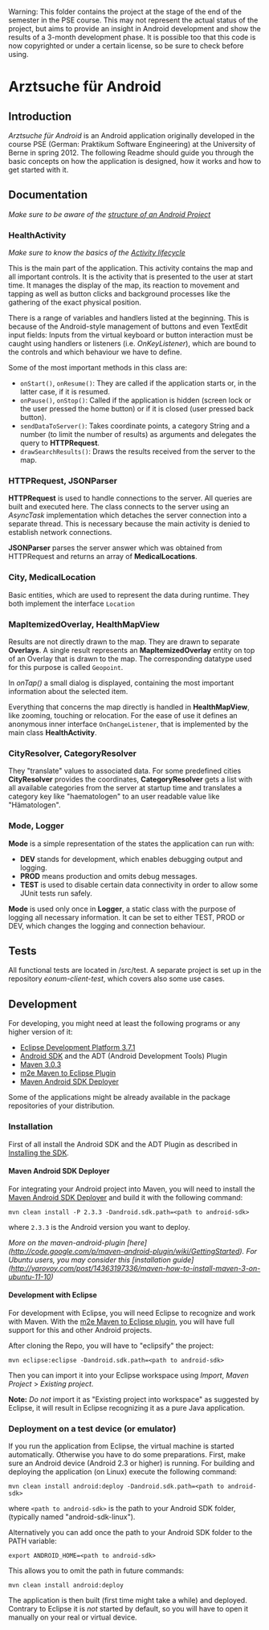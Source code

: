 Warning: This folder contains the project at the stage of the end of the semester in the PSE course.
This may not represent the actual status of the project, but aims to provide an insight in Android development and show the results of a 3-month development phase.
It is possible too that this code is now copyrighted or under a certain license, so be sure to check before using.


Arztsuche für Android
=====================

Introduction
------------
*Arztsuche für Android* is an Android application originally developed in the course PSE (German: Praktikum Software Engineering) at the University of Berne in spring 2012. The following Readme should guide you through the basic concepts on how the application is designed, how it works and how to get started with it.

Documentation
-------------
*Make sure to be aware of the [structure of an Android Project](http://sudarmuthu.com/blog/the-structure-of-an-android-project)*

### HealthActivity
*Make sure to know the basics of the [Activity lifecycle](http://developer.android.com/guide/topics/fundamentals/activities.html)*

This is the main part of the application. This activity contains the map and all important controls. It is the activity that is presented to the user at start time. It manages the display of the map, its reaction to movement and tapping as well as button clicks and background processes like the gathering of the exact physical position.

There is a range of variables and handlers listed at the beginning. This is because of the Android-style management of buttons and even TextEdit input fields: Inputs from the virtual keyboard or button interaction must be caught using handlers or listeners (i.e. *OnKeyListener*), which are bound to the controls and which behaviour we have to define.

Some of the most important methods in this class are:

*   `onStart()`, `onResume()`: They are called if the application starts or, in the latter case, if it is resumed.
*   `onPause()`, `onStop()`: Called if the application is hidden (screen lock or the user pressed the home button) or if it is closed (user pressed back button).
*   `sendDataToServer()`: Takes coordinate points, a category String and a number (to limit the number of results) as arguments and delegates the query to **HTTPRequest**.
*   `drawSearchResults()`: Draws the results received from the server to the map.

### HTTPRequest, JSONParser
**HTTPRequest** is used to handle connections to the server. All queries are built and executed here. The class connects to the server using an *AsyncTask* implementation which detaches the server connection into a separate thread. This is necessary because the main activity is denied to establish network connections.

**JSONParser** parses the server answer which was obtained from HTTPRequest and returns an array of **MedicalLocations**.

### City, MedicalLocation
Basic entities, which are used to represent the data during runtime. They both implement the interface `Location`

### MapItemizedOverlay, HealthMapView
Results are not directly drawn to the map. They are drawn to separate **Overlays**. A single result represents an **MapItemizedOverlay** entity on top of an Overlay that is drawn to the map. The corresponding datatype used for this purpose is called `Geopoint`.

In *onTap()* a small dialog is displayed, containing the most important information about the selected item.

Everything that concerns the map directly is handled in **HealthMapView**, like zooming, touching or relocation. For the ease of use it defines an anonymous inner interface `OnChangeListener`, that is implemented by the main class **HealthActivity**.

### CityResolver, CategoryResolver
They "translate" values to associated data. For some predefined cities **CityResolver** provides the coordinates, **CategoryResolver** gets a list with all available categories from the server at startup time and translates a category key like "haematologen" to an user readable value like "Hämatologen".

### Mode, Logger
**Mode** is a simple representation of the states the application can run with:

*   **DEV** stands for development, which enables debugging output and logging.
*   **PROD** means production and omits debug messages.
*   **TEST** is used to disable certain data connectivity in order to allow some JUnit tests run safely.

**Mode** is used only once in **Logger**, a static class with the purpose of logging all necessary information. It can be set to either TEST, PROD or DEV, which changes the logging and connection behaviour.

## Tests
All functional tests are located in /src/test. A separate project is set up in the repository *eonum-client-test*, which covers also some use cases.

Development
-----------

For developing, you might need at least the following programs or any higher version of it:

*   [Eclipse Development Platform 3.7.1](http://eclipse.org/downloads/)
*   [Android SDK](http://developer.android.com/sdk/index.html) and the ADT (Android Development Tools) Plugin
*   [Maven 3.0.3](http://maven.apache.org/)
*   [m2e Maven to Eclipse Plugin](http://rgladwell.github.com/m2e-android/)
*   [Maven Android SDK Deployer](https://github.com/mosabua/maven-android-sdk-deployer/wiki)

Some of the applications might be already available in the package repositories of your distribution.

### Installation

First of all install the Android SDK and the ADT Plugin as described in [Installing the SDK](http://developer.android.com/sdk/installing.html).

#### Maven Android SDK Deployer

For integrating your Android project into Maven, you will need to install the [Maven Android SDK Deployer](https://github.com/mosabua/maven-android-sdk-deployer/wiki) and build it with the following command:

    mvn clean install -P 2.3.3 -Dandroid.sdk.path=<path to android-sdk>

where `2.3.3` is the Android version you want to deploy.

*More on the maven-android-plugin [here] (http://code.google.com/p/maven-android-plugin/wiki/GettingStarted). For Ubuntu users, you may consider this [installation guide] (http://yarovoy.com/post/14363197336/maven-how-to-install-maven-3-on-ubuntu-11-10)*

#### Development with Eclipse 
For development with Eclipse, you will need Eclipse to recognize and work with Maven.
With the [m2e Maven to Eclipse plugin](http://rgladwell.github.com/m2e-android/), you will have full support for this and other Android projects.

After cloning the Repo, you will have to "eclipsify" the project: 

    mvn eclipse:eclipse -Dandroid.sdk.path=<path to android-sdk>

Then you can import it into your Eclipse workspace using *Import*, *Maven Project* > *Existing project*.

**Note:** *Do not* import it as "Existing project into workspace" as suggested by Eclipse, it will result in Eclipse recognizing it as a pure Java application.

### Deployment on a test device (or emulator)
If you run the application from Eclipse, the virtual machine is started automatically. Otherwise you have to do some preparations.
First, make sure an Android device (Android 2.3 or higher) is running.
For building and deploying the application (on Linux) execute the following command:

    mvn clean install android:deploy -Dandroid.sdk.path=<path to android-sdk>

where `<path to android-sdk>` is the path to your Android SDK folder, (typically named "android-sdk-linux").

Alternatively you can add once the path to your Android SDK folder to the PATH variable:

    export ANDROID_HOME=<path to android-sdk>

This allows you to omit the path in future commands:

    mvn clean install android:deploy

The application is then built (first time might take a while) and deployed.
Contrary to Eclipse it is *not* started by default, so you will have to open it manually on your real or virtual device.
